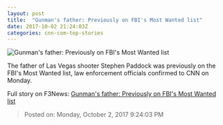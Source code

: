 ```yaml
---
layout: post
title:  "Gunman's father: Previously on FBI's Most Wanted list"
date: 2017-10-02 21:24:03Z
categories: cnn-com-top-stories
---
```


![Gunman's father: Previously on FBI's Most Wanted list](http://i2.cdn.cnn.com/cnnnext/dam/assets/171002150555-benjamin-hoskins-paddock-super-tease.jpg)

The father of Las Vegas shooter Stephen Paddock was previously on the FBI's Most Wanted list, law enforcement officials confirmed to CNN on Monday.


Full story on F3News: [Gunman's father: Previously on FBI's Most Wanted list](http://www.f3nws.com/n/Bqgz3H)

> Posted on: Monday, October 2, 2017 9:24:03 PM
